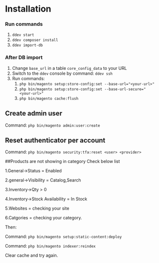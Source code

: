 # Installation

### Run commands
1. `ddev start`
2. `ddev composer install`
3. `ddev import-db`

### After DB import
1. Change `base_url` in a table `core_config_data` to your URL
2. Switch to the `ddev` console by command: `ddev ssh` 
3. Run commands:
    1. `php bin/magento setup:store-config:set --base-url="<your-url>"`
    2. `php bin/magento setup:store-config:set --base-url-secure="<your-url>"`
    3. `php bin/magento cache:flush`


## Create admin user
Command: `php bin/magento admin:user:create`

## Reset authenticator per account
Command: `php bin/magento security:tfa:reset <user> <provider>`

##Products are not showing in category
Check below list 

1.General->Status = Enabled

2.general->Visibility = Catalog,Search

3.Inventory->Qty > 0

4.Inventory->Stock Availability = In Stock

5.Websites = checking your site

6.Catgories = checking your category.

Then:

Command: `php bin/magento setup:static-content:deploy`

Command: `php bin/magento indexer:reindex`

Clear cache and try again.
